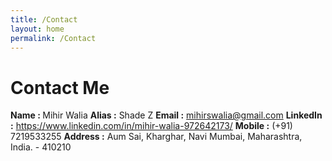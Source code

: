```yaml
---
title: /Contact
layout: home
permalink: /Contact
---
```


# Contact Me

<strong>Name : </strong> Mihir Walia
<strong>Alias :</strong> Shade Z
<strong>Email :</strong> <a href="mailto:mihirswalia@gmail.com">mihirswalia@gmail.com</a>
<strong>LinkedIn :</strong> <a href="https://www.linkedin.com/in/mihir-walia-972642173/">https://www.linkedin.com/in/mihir-walia-972642173/</a>
<strong>Mobile :</strong> (+91) 7219533255
<strong>Address :</strong> Aum Sai, Kharghar, Navi Mumbai, Maharashtra, India. - 410210
